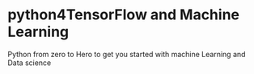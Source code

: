 # python4TensorFlow and Machine Learning
Python from zero to Hero to get you started with  machine Learning and Data science
